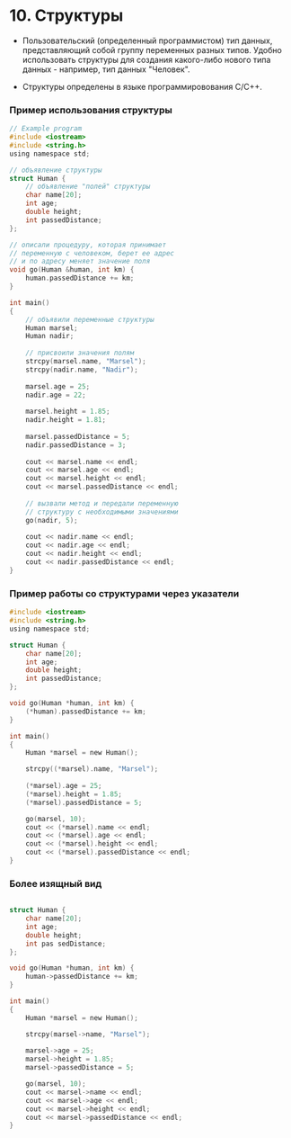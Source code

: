 # 10. Структуры

* Пользовательский (определенный программистом) тип данных, представляющий собой группу переменных разных типов. Удобно использовать структуры для создания какого-либо нового типа данных - например, тип данных "Человек".

* Структуры определены в языке программировования C/C++.

### Пример использования структуры

```C
// Example program
#include <iostream>
#include <string.h>
using namespace std;

// объявление структуры
struct Human {
	// объявление "полей" структуры
    char name[20];
    int age;
    double height;
    int passedDistance;
};

// описали процедуру, которая принимает 
// переменную с человеком, берет ее адрес
// и по адресу меняет значение поля
void go(Human &human, int km) {
    human.passedDistance += km;
}

int main()
{
	// объявили переменные структуры
    Human marsel;
    Human nadir;
    
    // присвоили значения полям
    strcpy(marsel.name, "Marsel");
    strcpy(nadir.name, "Nadir");
    
    marsel.age = 25;
    nadir.age = 22;
    
    marsel.height = 1.85;
    nadir.height = 1.81;
    
    marsel.passedDistance = 5;
    nadir.passedDistance = 3;
    
    cout << marsel.name << endl;
    cout << marsel.age << endl;
    cout << marsel.height << endl;
    cout << marsel.passedDistance << endl;
    
    // вызвали метод и передали переменную
    // структуру с необходимыми значениями
    go(nadir, 5);
    
    cout << nadir.name << endl;
    cout << nadir.age << endl;
    cout << nadir.height << endl;
    cout << nadir.passedDistance << endl;
}
``` 

### Пример работы со структурами через указатели

```C
#include <iostream>
#include <string.h>
using namespace std;

struct Human {
    char name[20];
    int age;
    double height;
    int passedDistance;
};

void go(Human *human, int km) {
    (*human).passedDistance += km;
}

int main()
{
    Human *marsel = new Human();

    strcpy((*marsel).name, "Marsel");
    
    (*marsel).age = 25; 
    (*marsel).height = 1.85;
    (*marsel).passedDistance = 5;

    go(marsel, 10);
    cout << (*marsel).name << endl;
    cout << (*marsel).age << endl;
    cout << (*marsel).height << endl;
    cout << (*marsel).passedDistance << endl;
}
```

### Более изящный вид

```C

struct Human {
    char name[20];
    int age;
    double height;
    int pas	sedDistance;
};

void go(Human *human, int km) {
    human->passedDistance += km;
}

int main()
{
    Human *marsel = new Human();

    strcpy(marsel->name, "Marsel");
    
    marsel->age = 25; 
    marsel->height = 1.85;
    marsel->passedDistance = 5;

    go(marsel, 10);
    cout << marsel->name << endl;
    cout << marsel->age << endl;
    cout << marsel->height << endl;
    cout << marsel->passedDistance << endl;
}
```